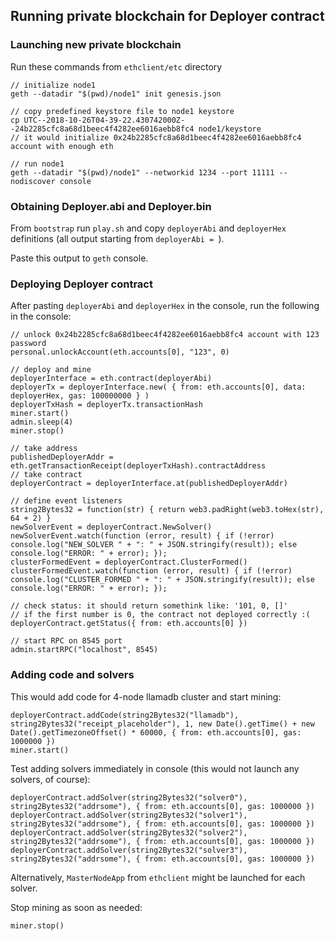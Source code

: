 ## Running private blockchain for Deployer contract

### Launching new private blockchain 

Run these commands from `ethclient/etc` directory

```
// initialize node1
geth --datadir "$(pwd)/node1" init genesis.json

// copy predefined keystore file to node1 keystore
cp UTC--2018-10-26T04-39-22.430742000Z--24b2285cfc8a68d1beec4f4282ee6016aebb8fc4 node1/keystore
// it would initialize 0x24b2285cfc8a68d1beec4f4282ee6016aebb8fc4 account with enough eth

// run node1
geth --datadir "$(pwd)/node1" --networkid 1234 --port 11111 --nodiscover console
```

### Obtaining Deployer.abi and Deployer.bin

From `bootstrap` run `play.sh` and copy `deployerAbi` and `deployerHex` definitions (all output starting from `deployerAbi = `).

Paste this output to `geth` console.

### Deploying Deployer contract

After pasting `deployerAbi` and `deployerHex` in the console, run the following in the console:

```
// unlock 0x24b2285cfc8a68d1beec4f4282ee6016aebb8fc4 account with 123 password
personal.unlockAccount(eth.accounts[0], "123", 0)

// deploy and mine
deployerInterface = eth.contract(deployerAbi)
deployerTx = deployerInterface.new( { from: eth.accounts[0], data: deployerHex, gas: 100000000 } )
deployerTxHash = deployerTx.transactionHash
miner.start()
admin.sleep(4)
miner.stop()

// take address
publishedDeployerAddr = eth.getTransactionReceipt(deployerTxHash).contractAddress
// take contract
deployerContract = deployerInterface.at(publishedDeployerAddr)

// define event listeners
string2Bytes32 = function(str) { return web3.padRight(web3.toHex(str), 64 + 2) }
newSolverEvent = deployerContract.NewSolver()
newSolverEvent.watch(function (error, result) { if (!error) console.log("NEW_SOLVER " + ": " + JSON.stringify(result)); else console.log("ERROR: " + error); });
clusterFormedEvent = deployerContract.ClusterFormed()
clusterFormedEvent.watch(function (error, result) { if (!error) console.log("CLUSTER_FORMED " + ": " + JSON.stringify(result)); else console.log("ERROR: " + error); });

// check status: it should return somethink like: '101, 0, []'
// if the first number is 0, the contract not deployed correctly :( 
deployerContract.getStatus({ from: eth.accounts[0] })

// start RPC on 8545 port
admin.startRPC("localhost", 8545)
```

### Adding code and solvers

This would add code for 4-node llamadb cluster and start mining: 

```
deployerContract.addCode(string2Bytes32("llamadb"), string2Bytes32("receipt_placeholder"), 1, new Date().getTime() + new Date().getTimezoneOffset() * 60000, { from: eth.accounts[0], gas: 1000000 })
miner.start()

```

Test adding solvers immediately in console (this would not launch any solvers, of course):

```
deployerContract.addSolver(string2Bytes32("solver0"), string2Bytes32("addrsome"), { from: eth.accounts[0], gas: 1000000 })
deployerContract.addSolver(string2Bytes32("solver1"), string2Bytes32("addrsome"), { from: eth.accounts[0], gas: 1000000 })
deployerContract.addSolver(string2Bytes32("solver2"), string2Bytes32("addrsome"), { from: eth.accounts[0], gas: 1000000 })
deployerContract.addSolver(string2Bytes32("solver3"), string2Bytes32("addrsome"), { from: eth.accounts[0], gas: 1000000 })
```

Alternatively, `MasterNodeApp` from `ethclient` might be launched for each solver.

Stop mining as soon as needed:

```
miner.stop()
```
